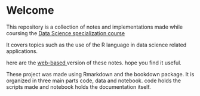 # Welcome 

This repository is a collection of notes and implementations made while coursing the [Data Science specialization course](https://www.coursera.org/specializations/jhu-data-science) 

It covers topics such as the use of the R language in data science related applications. 


here are the [web-based ](https://jsduenass.github.io/datasciencecoursera)
version of these notes. hope you find it useful. 

These project was made using Rmarkdown and the bookdown package. It is organized in three main parts code, data and notebook. code holds the scripts made and notebook holds the documentation itself.
